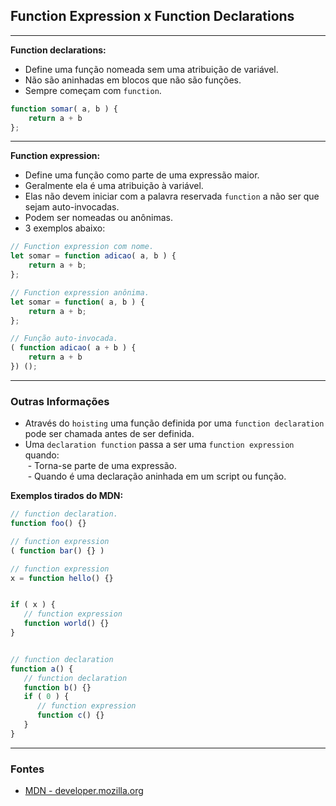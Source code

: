 ## Function Expression x Function Declarations

---------------------------------------------------------

**Function declarations:**

- Define uma função nomeada sem uma atribuição de variável.
- Não são aninhadas em blocos que não são funções.
- Sempre começam com `function`.

```js
function somar( a, b ) { 
    return a + b 
};
```

---------------------------------------------------------

**Function expression:**

- Define uma função como parte de uma expressão maior.
- Geralmente ela é uma atribuição à variável.
- Elas não devem iniciar com a palavra reservada `function` a não ser que sejam auto-invocadas.
- Podem ser nomeadas ou anônimas.
- 3 exemplos abaixo:

```js
// Function expression com nome.
let somar = function adicao( a, b ) { 
    return a + b; 
}; 

// Function expression anônima.
let somar = function( a, b ) { 
    return a + b; 
}; 

// Função auto-invocada.
( function adicao( a + b ) { 
    return a + b 
}) (); 
```

---------------------------------------------------------

### Outras Informações

* Através do `hoisting` uma função definida por uma `function declaration` pode ser chamada antes de ser definida.
* Uma `declaration function` passa a ser uma `function expression` quando:  
  - Torna-se parte de uma expressão.  
  - Quando é uma declaração aninhada em um script ou função.

**Exemplos tirados do MDN:**

```js
// function declaration.
function foo() {}

// function expression
( function bar() {} )

// function expression
x = function hello() {}


if ( x ) {
   // function expression
   function world() {}
}


// function declaration
function a() {
   // function declaration
   function b() {}
   if ( 0 ) {
      // function expression
      function c() {}
   }
}
```

---------------------------------------
### Fontes

* [MDN - developer.mozilla.org](https://developer.mozilla.org/pt-BR/docs/Web/JavaScript/Reference/Functions?redirectlocale=en-US&redirectslug=JavaScript%2FReference%2FFunctions_and_function_scope)
